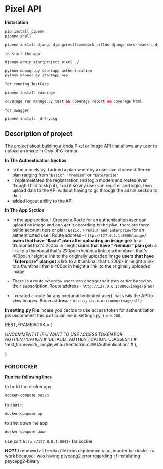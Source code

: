 # Pixel API

**Installation**
```xml
pip install pipenv
pipenv shell
```

```xml
pipenv install django djangorestframework pillow django-cors-headers djangorestframework-simplejwt
```

`to start the app`
```xml
django-admin startproject pixel ./

python manage.py startapp authentication
python manage.py startapp app
```

`for running TestCase`
```xml
pipenv install coverage 

coverage run manage.py test && coverage report && coverage html
```


`for swagger`
```xml
pipenv install  drf-yasg
```

## Description of project
The project about building a kinda Pixel or Image  API that allows any user to upload an image in Only JPG format.

**In The Authentication Section**
- In the models.py, I added a plan whereby a user can choose different plan ranging from `"Basic"`, `"Premium"` or `"Enterprise"`
- I implementated the registeration and login models and routes(even though I had to skip it), I did it so any user can register and login, then upload data to the API without having to go through the admin section to do it
- added logout ability to the API.

**In The App Section**
- In the app section, I Created a Route for an authentication user can upload an image and can get it according to the plan,  there are three bultin account tiers or plan: `Basic, Premium and Enterprise` for an authenticated user: Route address  - `http://127.0.0.1:8000/image/`
    **users that have "Basic" plan after uploading an image get:** 
        to a thumbnail that's 200px in height
    **users that have "Premium" plan get:**
        a link to a thumbnail that's 200px in height
        a link to a thumbnail that's 400px in height
        a link to the originally uploaded image
    **users that have "Enterprise" plan get**
        a link to a thumbnail that's 200px in height
        a link to a thumbnail that's 400px in height
        a link` to the originally uploaded image

- There is a route whereby users can change their plan or tier based on their subscription.
    Route address  - `http://127.0.0.1:8000/image/plan/`

-  I created a route for any one(unathenticated user) that visits the API to view images.
    Route address  - `http://127.0.0.1:8000/image/all/`
    

**In setting.py File**
 incase you decide to use access token for authentication
 pls uncomment this particular line in settings.py, `Line 200`.


REST_FRAMEWORK = {

*UNCOMMENT IT IF U WANT TO USE ACCESS TOKEN FOR AUTHENTICATION*
    # 'DEFAULT_AUTHENTICATION_CLASSES': (
    #     'rest_framework_simplejwt.authentication.JWTAuthentication',
    # ),

    
}


### FOR DOCKER
**Run the following lines**

to build the docker app
```xml
docker-compose build
```

to start it
```xml
docker-compose up
```

to shut down the app
```xml
docker-compose down
```
use port `http://127.0.0.1:8001/` for docker

**NOTE**
I removed all heroku file from requirements.txt, Inorder for docker to work because i was having psycopg2 error regarding of installating psycopg2-binary